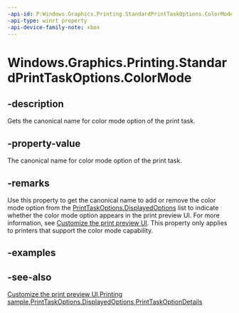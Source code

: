 ```yaml
---
-api-id: P:Windows.Graphics.Printing.StandardPrintTaskOptions.ColorMode
-api-type: winrt property
-api-device-family-note: xbox
---
```


<!-- Property syntax
public string ColorMode { get; }
-->

# Windows.Graphics.Printing.StandardPrintTaskOptions.ColorMode

## -description
Gets the canonical name for color mode option of the print task.

## -property-value
The canonical name for color mode option of the print task.

## -remarks
Use this property to get the canonical name to add or remove the color mode option from the [PrintTaskOptions.DisplayedOptions](printtaskoptions_displayedoptions.md) list to indicate whether the color mode option appears in the print preview UI. For more information, see [Customize the print preview UI](https://docs.microsoft.com/windows/uwp/devices-sensors/customize-the-print-preview-ui). This property only applies to printers that support the color mode capability.

## -examples

## -see-also
[Customize the print preview UI](https://docs.microsoft.com/windows/uwp/devices-sensors/customize-the-print-preview-ui),[Printing sample](https://github.com/Microsoft/Windows-universal-samples/tree/master/Samples/Printing),[PrintTaskOptions.DisplayedOptions](printtaskoptions_displayedoptions.md),[PrintTaskOptionDetails](../windows.graphics.printing.optiondetails/printtaskoptiondetails.md)